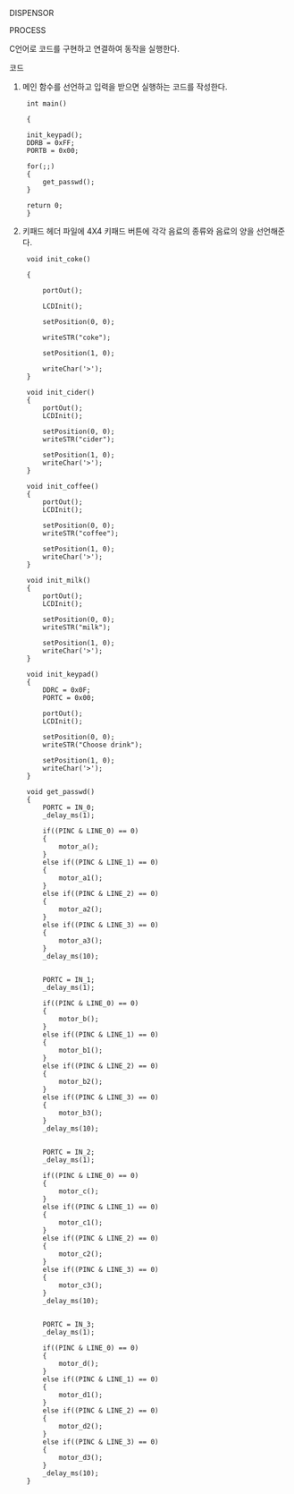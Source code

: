 DISPENSOR

PROCESS

C언어로 코드를 구현하고 연결하여 동작을 실행한다.

코드

1. 메인 함수를 선언하고 입력을 받으면 실행하는 코드를 작성한다.

		int main()

		{

		init_keypad();
		DDRB = 0xFF;
		PORTB = 0x00;

		for(;;)
		{
			get_passwd();
		}

		return 0;
		}

2. 키패드 헤더 파일에 4X4 키패드 버튼에 각각 음료의 종류와 음료의 양을 선언해준다.

		void init_coke()

		{

			portOut();

			LCDInit();

			setPosition(0, 0);

			writeSTR("coke");

			setPosition(1, 0);

			writeChar('>');
		}

		void init_cider()
		{
			portOut();
			LCDInit();

			setPosition(0, 0);
			writeSTR("cider");

			setPosition(1, 0);
			writeChar('>');
		}

		void init_coffee()
		{
			portOut();
			LCDInit();

			setPosition(0, 0);
			writeSTR("coffee");

			setPosition(1, 0);
			writeChar('>');
		}

		void init_milk()
		{
			portOut();
			LCDInit();

			setPosition(0, 0);
			writeSTR("milk");

			setPosition(1, 0);
			writeChar('>');
		}

		void init_keypad()
		{
			DDRC = 0x0F;
			PORTC = 0x00;

			portOut();
			LCDInit();

			setPosition(0, 0);
			writeSTR("Choose drink");

			setPosition(1, 0);
			writeChar('>');
		}

		void get_passwd()
		{
			PORTC =	IN_0;
			_delay_ms(1);

			if((PINC & LINE_0) == 0)
			{
				motor_a();
			}
			else if((PINC & LINE_1) == 0)
			{
				motor_a1();
			}
			else if((PINC & LINE_2) == 0)
			{
				motor_a2();
			}
			else if((PINC & LINE_3) == 0)
			{
				motor_a3();
			}
			_delay_ms(10);		


			PORTC =	IN_1;
			_delay_ms(1);

			if((PINC & LINE_0) == 0)
			{
				motor_b();
			}
			else if((PINC & LINE_1) == 0)
			{
				motor_b1();
			}
			else if((PINC & LINE_2) == 0)
			{
				motor_b2();
			}
			else if((PINC & LINE_3) == 0)
			{
				motor_b3();
			}
			_delay_ms(10);		


			PORTC =	IN_2;
			_delay_ms(1);

			if((PINC & LINE_0) == 0)
			{
				motor_c();
			}
			else if((PINC & LINE_1) == 0)
			{
				motor_c1();
			}
			else if((PINC & LINE_2) == 0)
			{
				motor_c2();
			}
			else if((PINC & LINE_3) == 0)
			{
				motor_c3();
			}
			_delay_ms(10);		


			PORTC =	IN_3;
			_delay_ms(1);

			if((PINC & LINE_0) == 0)
			{
				motor_d();
			}
			else if((PINC & LINE_1) == 0)
			{
				motor_d1();
			}
			else if((PINC & LINE_2) == 0)
			{
				motor_d2();
			}
			else if((PINC & LINE_3) == 0)
			{
				motor_d3();
			}
			_delay_ms(10);		
		}
